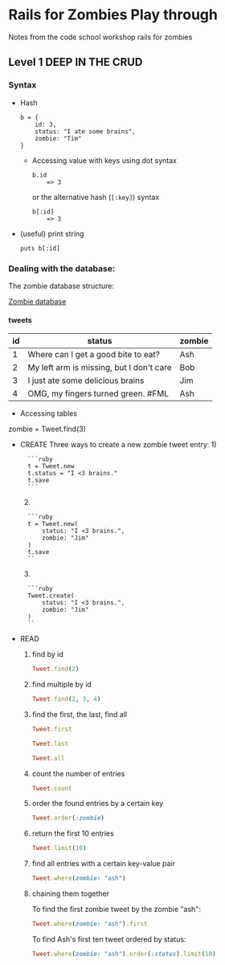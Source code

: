 # Rails for Zombies Play through
Notes from the code school workshop rails for zombies

## Level 1 DEEP IN THE CRUD

### Syntax

* Hash

	```
	b = {
		id: 3,
		status: "I ate some brains",
		zombie: "Tim"
	}
	```

	* Accessing value with keys using dot syntax

		```
		b.id
			=> 3
		```

		or the alternative hash (`[:key]`) syntax

		```
		b[:id]
			=> 3
		```

* (useful) print string

	```
	puts b[:id]
	```

### Dealing with the database:

The zombie database structure:

[Zombie database](./zombie_db.png)

#### tweets
id | status | zombie
-- | ------ | ------
1  | Where can I get a good bite to eat? | Ash
2  | My left arm is missing, but I don't care | Bob
3  | I just ate some delicious brains | Jim
4  | OMG, my fingers turned green. #FML | Ash 

* Accessing tables

zombie = Tweet.find(3)

* CREATE
	Three ways to create a new zombie tweet entry:
	1) 
	
		```ruby 
		t = Tweet.new
		t.status = "I <3 brains."
		t.save
		```
	2)

		```ruby
		t = Tweet.new(
			status: "I <3 brains.",
			zombie: "Jim"
		)
		t.save
		``

	3)

		```ruby
		Tweet.create(
			status: "I <3 brains.",
			zombie: "Jim"
		)
		``

* READ

	1) find by id

		```ruby
		Tweet.find(2)
		```

	2) find multiple by id
		```ruby
		Tweet.find(2, 3, 4)
		```

	3) find the first, the last, find all
		```ruby
		Tweet.first
		```
		```ruby
		Tweet.last
		```
		```ruby
		Tweet.all
		```

	4) count the number of entries
		```ruby
		Tweet.count
		```

	5) order the found entries by a certain key
		```ruby
		Tweet.order(:zombie)
		```

	6) return the first 10 entries
		```ruby
		Tweet.limit(10)
		```

	7) find all entries with a certain key-value pair
		```ruby
		Tweet.where(zombie: "ash")
		```

	8) chaining them together
		
		To find the first zombie tweet by the zombie "ash":
		```ruby
		Tweet.where(zombie: "ash").first
		```

		To find Ash's first ten tweet ordered by status:
		```ruby
		Tweet.where(zombie: "ash").order(:status).limit(10)
		```
